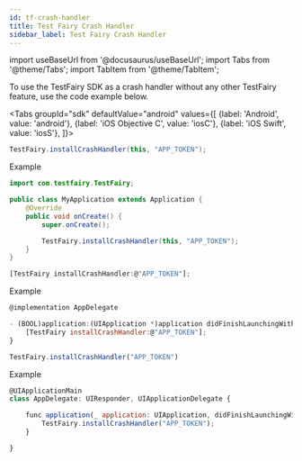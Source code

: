 ```yaml
---
id: tf-crash-handler
title: Test Fairy Crash Handler
sidebar_label: Test Fairy Crash Handler
---
```


import useBaseUrl from '@docusaurus/useBaseUrl';
import Tabs from '@theme/Tabs';
import TabItem from '@theme/TabItem';

To use the TestFairy SDK as a crash handler without any other TestFairy feature, use the code example below.

<Tabs
groupId="sdk"
defaultValue="android"
values={[
{label: 'Android', value: 'android'},
{label: 'iOS Objective C', value: 'iosC'},
{label: 'iOS Swift', value: 'iosS'},
]}>

<TabItem value="android">

```java
TestFairy.installCrashHandler(this, "APP_TOKEN");
```

Example

```java
import com.testfairy.TestFairy;

public class MyApplication extends Application {
    @Override
    public void onCreate() {
        super.onCreate();

        TestFairy.installCrashHandler(this, "APP_TOKEN");
    }
}
```

</TabItem>

<TabItem value="iosC">

```js
[TestFairy installCrashHandler:@"APP_TOKEN"];
```

Example

```js
@implementation AppDelegate

- (BOOL)application:(UIApplication *)application didFinishLaunchingWithOptions:(NSDictionary *)launchOptions {
    [TestFairy installCrashHandler:@"APP_TOKEN"];
}
```

</TabItem>

<TabItem value="iosS">

```js
TestFairy.installCrashHandler("APP_TOKEN")
```

Example

```js
@UIApplicationMain
class AppDelegate: UIResponder, UIApplicationDelegate {

    func application(_ application: UIApplication, didFinishLaunchingWithOptions launchOptions: [UIApplication.LaunchOptionsKey : Any]? = nil) -> Bool {
        TestFairy.installCrashHandler("APP_TOKEN");
    }

}
```

</TabItem>

</Tabs>

